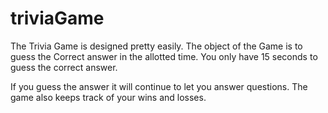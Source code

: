 # triviaGame

The Trivia Game is designed pretty easily.  The object of the Game is to guess the Correct answer in the allotted time.  You only have 15
seconds to guess the correct answer.

If you guess the answer it will continue to let you answer questions.  The game also keeps track of your wins and losses.  
